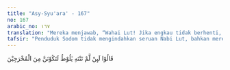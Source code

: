 ```yaml
---
title: "Asy-Syu'ara' - 167"
no: 167
arabic_no: ١٦٧
translation: "Mereka menjawab, “Wahai Lut! Jika engkau tidak berhenti, engkau termasuk orang-orang yang terusir.”"
tafsir: "Penduduk Sodom tidak mengindahkan seruan Nabi Lut, bahkan mereka mengancam akan membunuh dan mengusir Lut dan orang-orang yang beriman dari negeri mereka. Kemaksiatan mereka makin hari makin bertambah dan mereka menantang Nabi Lut agar mendatangkan azab yang diancamkan itu."
---
```


قَالُوْا لَىِٕنْ لَّمْ تَنْتَهِ يٰلُوْطُ لَتَكُوْنَنَّ مِنَ الْمُخْرَجِيْنَ  
